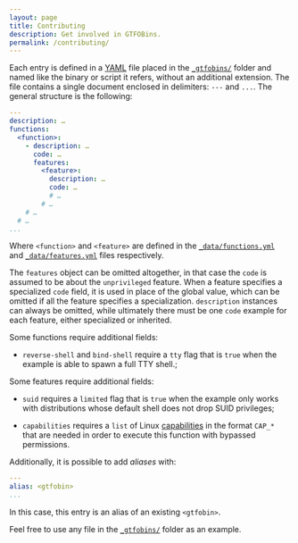```yaml
---
layout: page
title: Contributing
description: Get involved in GTFOBins.
permalink: /contributing/
---
```


Each entry is defined in a [YAML][] file placed in the [`_gtfobins/`][] folder and named like the binary or script it refers, without an additional extension. The file contains a single document enclosed in delimiters: `---` and `...`. The general structure is the following:

```yaml
---
description: …
functions:
  <function>:
    - description: …
      code: …
      features:
        <feature>:
          description: …
          code: …
          # …
        # …
    # …
  # …
...
```

Where `<function>` and `<feature>` are defined in the [`_data/functions.yml`][] and [`_data/features.yml`][] files respectively.

The `features` object can be omitted altogether, in that case the `code` is assumed to be about the `unprivileged` feature. When a feature specifies a specialized `code` field, it is used in place of the global value, which can be omitted if all the feature specifies a specialization. `description` instances can always be omitted, while ultimately there must be one `code` example for each feature, either specialized or inherited.

Some functions require additional fields:

- `reverse-shell` and `bind-shell` require a `tty` flag that is `true` when the example is able to spawn a full TTY shell.;

Some features require additional fields:

- `suid` requires a `limited` flag that is `true` when the example only works with distributions whose default shell does not drop SUID privileges;

- `capabilities` requires a `list` of Linux [capabilities](https://man8.org/linux/man-pages/man7/capabilities.7.html) in the format `CAP_*` that are needed in order to execute this function with bypassed permissions.

Additionally, it is possible to add _aliases_ with:

```yaml
---
alias: <gtfobin>
...
```

In this case, this entry is an alias of an existing `<gtfobin>`.

Feel free to use any file in the [`_gtfobins/`] folder as an example.

[YAML]: https://yaml.org/
[`_gtfobins/`]: https://github.com/GTFOBins/GTFOBins.github.io/tree/master/_gtfobins
[`_data/functions.yml`]: https://github.com/GTFOBins/GTFOBins.github.io/blob/master/_data/functions.yml
[`_data/features.yml`]: https://github.com/GTFOBins/GTFOBins.github.io/blob/master/_data/features.yml
